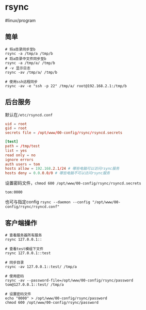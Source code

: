 # rsync

#linux/program 

## 简单

```shell
# 将a目录同步至b
rsync -a /tmp/a /tmp/b
# 将a目录中文件同步至b
rsync -a /tmp/a/ /tmp/b
# -v 显示日志
rsync -av /tmp/a/ /tmp/b

# 使用ssh远程同步
rsync -av -e "ssh -p 22" /tmp/a/ root@192.168.2.1:/tmp/b
```

## 后台服务

默认在`/etc/rsyncd.conf`

```conf
uid = root
gid = root
secrets file = /opt/www/00-config/rsync/rsyncd.secrets

[test]
path = /tmp/test
list = yes
read only = no
ignore errors
auth users = tom
hosts allow = 192.168.2.1/24 # 哪些电脑可以访问rsync服务   
hosts deny = 0.0.0.0/0 # 哪些电脑不可以访问rsync服务
```

设置密码文件，`chmod 600 /opt/www/00-config/rsync/rsyncd.secrets`

```test
tom:0000
```
也可与指定config
`rsync --daemon --config "/opt/www/00-config/rsync/rsyncd.conf"`


## 客户端操作

```shell
# 查看服务器所有服务
rsync 127.0.0.1::

# 查看test模组下文件
rsync 127.0.0.1::test

# 同步目录
rsync -av 127.0.0.1::test/ /tmp/a

# 使用密码
rsync -av --password-file=/opt/www/00-config/rsync/password tom@127.0.0.1::test/ /tmp/a

# 设置密码文件
echo "0000" > /opt/www/00-config/rsync/password
chmod 600 /opt/www/00-config/rsync/password

```


